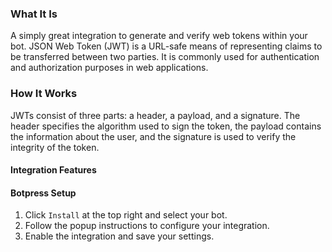 ### **What It Is**
A simply great integration to generate and verify web tokens within your bot. JSON Web Token (JWT) is a URL-safe means of representing claims to be transferred between two parties. It is commonly used for authentication and authorization purposes in web applications. 

### **How It Works**
JWTs consist of three parts: a header, a payload, and a signature. The header specifies the algorithm used to sign the token, the payload contains the information about the user, and the signature is used to verify the integrity of the token.

#### **Integration Features**


#### **Botpress Setup**

1. Click `Install` at the top right and select your bot.
2. Follow the popup instructions to configure your integration.
3. Enable the integration and save your settings.